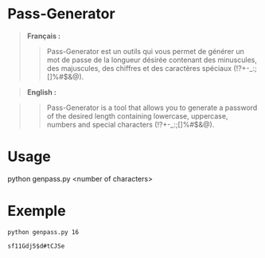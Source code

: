 Pass-Generator
=

> **Français :**
>> Pass-Generator est un outils qui vous permet de générer un mot de passe de la longueur désirée contenant des minuscules, des majuscules, des chiffres et des caractères spéciaux (!?+-_:;[]%#$&@).


> **English :**

>> Pass-Generator is a tool that allows you to generate a password of the desired length containing lowercase, uppercase, numbers and special characters (!?+-_:;[]%#$&@).

Usage
=

python genpass.py \<number of characters\>

Exemple
=

```python genpass.py 16```

```sf11Gdj5$d#tCJSe```
